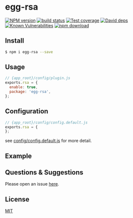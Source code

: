 # egg-rsa

[![NPM version][npm-image]][npm-url]
[![build status][travis-image]][travis-url]
[![Test coverage][codecov-image]][codecov-url]
[![David deps][david-image]][david-url]
[![Known Vulnerabilities][snyk-image]][snyk-url]
[![npm download][download-image]][download-url]

[npm-image]: https://img.shields.io/npm/v/egg-rsa.svg?style=flat-square
[npm-url]: https://npmjs.org/package/egg-rsa
[travis-image]: https://img.shields.io/travis/eggjs/egg-rsa.svg?style=flat-square
[travis-url]: https://travis-ci.org/eggjs/egg-rsa
[codecov-image]: https://img.shields.io/codecov/c/github/eggjs/egg-rsa.svg?style=flat-square
[codecov-url]: https://codecov.io/github/eggjs/egg-rsa?branch=master
[david-image]: https://img.shields.io/david/eggjs/egg-rsa.svg?style=flat-square
[david-url]: https://david-dm.org/eggjs/egg-rsa
[snyk-image]: https://snyk.io/test/npm/egg-rsa/badge.svg?style=flat-square
[snyk-url]: https://snyk.io/test/npm/egg-rsa
[download-image]: https://img.shields.io/npm/dm/egg-rsa.svg?style=flat-square
[download-url]: https://npmjs.org/package/egg-rsa

<!--
Description here.
-->

## Install

```bash
$ npm i egg-rsa --save
```

## Usage

```js
// {app_root}/config/plugin.js
exports.rsa = {
  enable: true,
  package: 'egg-rsa',
};
```

## Configuration

```js
// {app_root}/config/config.default.js
exports.rsa = {
};
```

see [config/config.default.js](config/config.default.js) for more detail.

## Example

<!-- example here -->

## Questions & Suggestions

Please open an issue [here](https://github.com/eggjs/egg/issues).

## License

[MIT](LICENSE)
